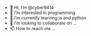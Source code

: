 - 👋 Hi, I’m @cyber9414
- 👀 I’m interested in programming
- 🌱 I’m currently learning js and python 
- 💞️ I’m looking to collaborate on ...
- 📫 How to reach me ...

<!---
cyber9414/cyber9414 is a ✨ special ✨ repository because its `README.md` (this file) appears on your GitHub profile.
You can click the Preview link to take a look at your changes.
--->
